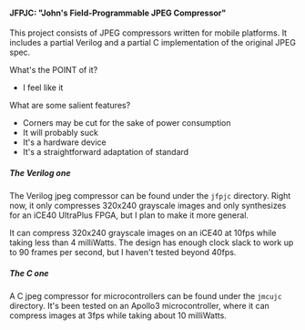 #### JFPJC: "John's Field-Programmable JPEG Compressor"

This project consists of JPEG compressors written for mobile platforms. It includes a partial Verilog and a partial C implementation of the original JPEG spec.


What's the POINT of it?
  * I feel like it

What are some salient features?
  * Corners may be cut for the sake of power consumption
  * It will probably suck
  * It's a hardware device
  * It's a straightforward adaptation of standard

##### The Verilog one
The Verilog jpeg compressor can be found under the `jfpjc` directory. Right now, it only compresses 320x240 grayscale images and only synthesizes for an iCE40 UltraPlus FPGA, but I plan to make it more general.

It can compress 320x240 grayscale images on an iCE40 at 10fps while taking less than 4 milliWatts. The design has enough clock slack to work up to 90 frames per second, but I haven't tested beyond 40fps.

##### The C one
A C jpeg compressor for microcontrollers can be found under the `jmcujc` directory. It's been tested on an Apollo3 microcontroller, where it can compress images at 3fps while taking about 10 milliWatts.
